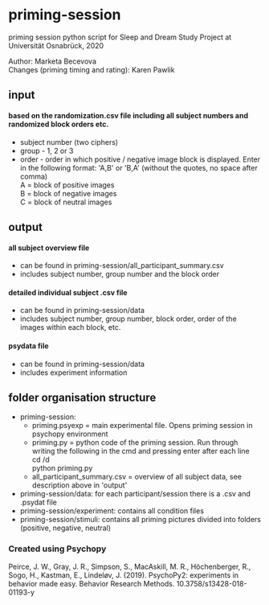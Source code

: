 # priming-session
priming session python script for Sleep and Dream Study Project at Universität Osnabrück, 2020

Author: Marketa Becevova  
Changes (priming timing and rating): Karen Pawlik

## input
#### based on the randomization.csv file including all subject numbers and randomized block orders etc.
- subject number (two ciphers)
- group - 1, 2 or 3
- order - order in which positive / negative image block is displayed. Enter in the following format: 'A,B' or 'B,A' (without the quotes, no space after comma)  
  A = block of positive images  
  B = block of negative images  
  C = block of neutral images  

## output

#### all subject overview file
  - can be found in priming-session/all_participant_summary.csv
  - includes subject number, group number and the block order

#### detailed individual subject .csv file
  - can be found in priming-session/data
  - includes subject number, group number, block order, order of the images within each block, etc.

#### psydata file
  - can be found in priming-session/data
  - includes experiment information


## folder organisation structure
- priming-session:
  - priming.psyexp = main experimental file. Opens priming session in psychopy environment
  - priming.py = python code of the priming session. Run through writing the following in the cmd and pressing enter after each line  
    cd /d <path to the priming-session folder>  
    python priming.py  
  - all_participant_summary.csv = overview of all subject data, see description above in 'output'
- priming-session/data: for each participant/session there is a .csv and .psydat file
- priming-session/experiment: contains all condition files
- priming-session/stimuli: contains all priming pictures divided into folders (positive, negative, neutral)


### Created using Psychopy
Peirce, J. W., Gray, J. R., Simpson, S., MacAskill, M. R., Höchenberger, R., Sogo, H., Kastman, E., Lindeløv, J. (2019). PsychoPy2: experiments in behavior made easy. Behavior Research Methods. 10.3758/s13428-018-01193-y
